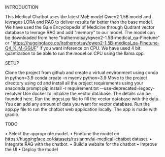 INTRODUCTION

This Medical Chatbot uses the latest MoE model Qwen2 1.5B model and levrages LORA and RAG to deliver results far better than the base model. We have used the Gale Encyclopedia of Medicine through Qudrant vector database to levrage RAG and add "memory" to our model. The model can be downloaded from here "Irathernotsay/qwen2-1.5B-medical_qa-Finetune" or "https://huggingface.co/Irathernotsay/qwen2-1.5B-medical_qa-Finetune-Q4_K_M-GGUF" if you want inference on CPU. We have used 4 bit quantization to be able to run the model on CPU using the llama.cpp.

SETUP

Clone the project from github and create a virtual environment using conda in python=3.9 conda create -n myenv python=3.9 Move to the project directory using cd and install all the project requirements using your anaconda prompt pip install -r requirement.txt --use-deprecated=legacy-resolver Use docker to initialize the vector database. The details can be founded here. Run the ingest.py file to fill the vector database with the data. You can add any amount of data you want for vector database. Run the app.py file to run the chatbot web application locally. The app is made with gradio.

TODO

• Select the appropriate model. • Finetune the model on https://huggingface.co/datasets/ruslanmv/ai-medical-chatbot dataset. • Integrate RAG with the chatbot. • Build a website for the chatbot • Improve the UI • Deploy the model

